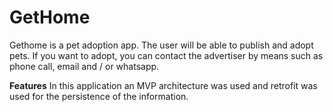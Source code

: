 # GetHome
Gethome is a pet adoption app. The user will be able to publish and adopt pets. If you want to adopt, you can contact the advertiser by means such as phone call, email and / or whatsapp.

**Features**
In this application an MVP architecture was used and retrofit was used for the persistence of the information.

